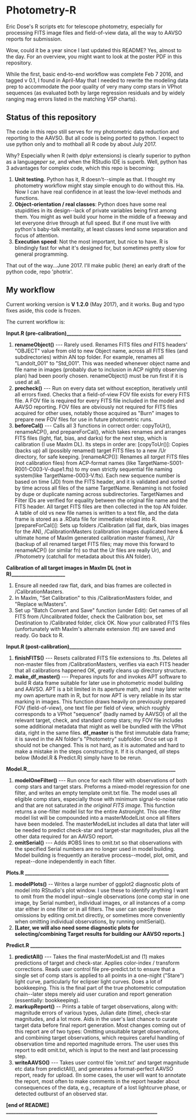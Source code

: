 # Photometry-R
Eric Dose's R scripts etc for telescope photometry, especially for processing FITS image files and field-of-view data, all the way to AAVSO reports for submission.

Wow, could it be a year since I last updated this README? Yes, almost to the day. For an overview, you might want to look at the poster PDF in this repository. 

While the first, basic end-to-end workflow was complete Feb 7 2016, and tagged v 0.1, I found in April-May that I needed to rewrite the modeling data prep to accommodate the poor quality of very many comp stars in VPhot sequences (as evaluated both by large regression residuals and by widely ranging mag errors listed in the matching VSP charts). 

## Status of this repository
The code in this repo still serves for my photometric data reduction and reporting to the AAVSO. But all code is being ported to python. I expect to use python only and to mothball all R code by about July 2017.

Why? Especially when R (with dplyr extensions) is clearly superior to python as a language*per se*, and when the RStudio IDE is superb. Well, python has 3 advantages for complex code, which this repo is becoming:

 1. **Unit testing.** Python has it, R doesn't--simple as that. I thought my photometry workflow might stay simple enough to do without this. Ha. Now I can have real confidence in at least the low-level methods and functions.
 2. **Object-orientation / real classes**: Python does have some real stupidities in its design--lack of private variables being first among them. You might as well build your home in the middle of a freeway and let everyone drive through at full speed. But if one must live with python's baby-talk mentality, at least classes lend some separation and focus of attention.
 3. **Execution speed**: Not the most important, but nice to have. R is blindingly fast for what it's designed for, but sometimes pretty slow for general programming.

That out of the way...June 2017. I'll make public (here) an early draft of the python code, repo 'photrix'. 

## My workflow

Current working version is **V 1.2.0** (May 2017), and it works. Bug and typo fixes aside, this code is frozen. 

The current workflow is:

**Input.R (pre-calibration)_______________________________________________**

 1. **renameObject()** --- Rarely used. Renames FITS files *and* FITS headers' "OBJECT" value from old to new Object name, across all FITS files (and subdirectories) within AN top folder. For example, renames all "Landolt_001" to "Std_001". This was needed whenever object name and file name in images (probably due to inclusion in ACP nightly observing plan) had been poorly chosen. renameObject() must be run first if it is used at all.
 2. **precheck()** --- Run on every data set without exception, iteratively until all errors fixed. Checks that a field-of-view FOV file exists for every FITS file. A FOV file is required for every FITS file included in the model and AAVSO reporting. FOV files are obviously not required for FITS files acquired for other uses, notably those acquired as "Burn" images to prepare new FOV files for use in future photometric runs.
 1. **beforeCal()** --- Calls all 3 functions in correct order: copyToUr(), renameACP(), and prepareForCal(), which takes renames and arranges FITS files (light, flat, bias, and darks) for the next step, which is calibration (I use MaxIm DL). Its steps in order are: [copyToUr()]: Copies (backs up) all (possibly renamed) target FITS files to a new /Ur directory, for safe keeping. [renameACP()]: Renames all _target_ FITS files (not calibration files) from ACP-format names (like TargetName-S001-R001-C003-V-dupe1.fts) to my own strictly sequential file naming system(like TargetName-0003-V.fts). Each new sequence number is based on time (JD) from the FITS header, and it is validated and sorted by time across all files of the same TargetName. Renaming is not fooled by dupe or duplicate naming across subdirectories. TargetNames and Filter IDs are verified for equality between the original file name and the FITS header. All target FITS files are then collected in the top AN folder. A table of old vs new file names is written to a text file, and the data frame is stored as a .RData file for immediate reload into R. [prepareForCal()]: Sets up folders /Calibration (all flat, dark, bias images for the AN), /CalibrationMasters (calibration images duplicated here & ultimate home of MaxIm generated calibration master frames), /Ur (backup of all renamed target FITS files; may move this forward to renameACP() (or similar fn) so that the Ur files are really Ur), and /Photometry (catchall for metadata about this AN folder).

**Calibration of all target images in MaxIm DL (not in R)______________________**

  1. Ensure all needed raw flat, dark, and bias frames are collected in /CalibrationMasters.
  1. In MaxIm, "Set Calibration" to this /CalibrationMasters folder, and "Replace w/Masters".
  1. Set up "Batch Convert and Save" function (under Edit): Get names of all FITS from /Uncalibrated folder, check the Calibration box, set Destination to /Calibrated folder, click OK. Now your calibrated FITS files (unfortunately with MaxIm's alternate extension .fit) are saved and ready. Go back to R.

**Input.R (post-calibration)______________________________________________**

 1. **finishFITS()**  ---  Resets calibrated FITS file extensions to .fts. Deletes all non-master files from /CalibrationMasters, verifies via each FITS header that all calibrations happened OK, greatly cleans up directory structure.
 1. **make_df_master()**  ---  Prepares inputs for and invokes APT software to build R data frame suitable for later use in photometric model building and AAVSO. APT is a bit limited in its aperture math, and I may later write my own aperture math in R, but for now APT is very reliable in its star marking in images. This function draws heavily on previously prepared FOV (field-of-view), one text file per field of view, which roughly corresponds to a VPhot "sequence" (badly named by AAVSO) of all the relevant target, check, and standard comp stars; my FOV file includes some additional metadata that might as well be bundled with the VPhot data, right in the same files.
**df_master** is the first immutable data frame; it is saved in the AN folder's "Photometry" subfolder. Once set up it should not be changed. This is not hard, as it is automated and hard to make a mistake in the steps constructing it. If it is changed, *all* steps below (Model.R & Predict.R) simply have to be rerun.

**Model.R_____________________________________________________________**

 1. **modelOneFilter()**  ---  Run once for each filter with observations of both comp stars and target stars. Preforms a mixed-model regression for one filter, and writes an empty template omit.txt file. The model uses all eligible comp stars, especially those with minimum signal-to-noise ratio and that are not saturated *in the original FITS image*. This function returns a one-filter model list for the entire Astronight. This one-filter model list will be compounded into a masterModelList once all filters have been modeled. The masterModelList includes all data that later will be needed to predict check-star and target-star magnitudes, plus all the other data required for an AAVSO report. 
 2. **omitSerial()** --- Adds #OBS lines to omit.txt so that observations with the specified Serial numbers are no longer used in model building. Model building is frequently an iterative process--model, plot, omit, and repeat--done independently in each filter.

**Plots.R ___________________________________________________________**

1. **modelPlots()** -- Writes a large number of ggplot2 diagnostic plots of model into RStudio's plot window. I use these to identify anything I want to omit from the model input--single observations (one comp star in one image, by Serial number), individual images, or all instances of a comp star either in one filter or in all filters. The user can specify these omissions by editing omit.txt directly, or sometimes more conveniently when omitting individual observations, by running omitSerial().
1. **[Later, we will also need some diagnostic plots for selecting/combining Target results for building
our AAVSO reports.]**

**Predict.R ______________________________________________________________**

 1. **predictAll()**  ---  Takes the final masterModelList and (1) makes predictions of target and check-star. Applies color-index / transform corrections. Reads user control file pre-predict.txt to ensure that a single set of comp stars is applied to all points in a one-night ("Stare") light curve, particularly for eclipser light curves. Does a lot of bookkeeping. This is the final part of the true photometric computation chain--later steps merely aid user curation and report generation (essentially: bookkeeping).
 2. **markupReport()** -- Prints a table of target observations, along with: magnitude errors of various types, Julian date (time), check-star magnitudes, and a lot more. Aids in the user's last chance to curate target data before final report generation. Most changes coming out of this report are of two types: Omitting unsuitable target observations, and combining target observations, which requires careful handling of observation time and reported magnitude errors. The user uses this report to edit omit.txt, which is input to the next and last processing step.
 1. **writeAAVSO()**  ---  Takes user control file 'omit.txt' and target magnitude etc data from predictAll(), and generates a format-perfect AAVSO report, ready for upload. (In some cases, the user will want to annotate the report, most often to make comments in the report header about consequences of the data, e.g., recapture of a lost lightcurve phase, or detected outburst of an observed star.

**[end of README] ______________________________________________________________**


